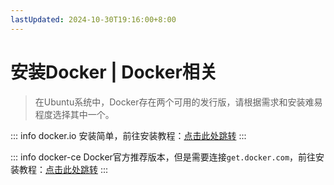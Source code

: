 ```yaml
---
lastUpdated: 2024-10-30T19:16:00+8:00
---
```


# 安装Docker | Docker相关

> 在Ubuntu系统中，Docker存在两个可用的发行版，请根据需求和安装难易程度选择其中一个。

::: info docker.io
安装简单，前往安装教程：[点击此处跳转](/Docker/InstallIO)
:::

::: info docker-ce
Docker官方推荐版本，但是需要连接```get.docker.com```，前往安装教程：[点击此处跳转](/Docker/InstallCE)
:::